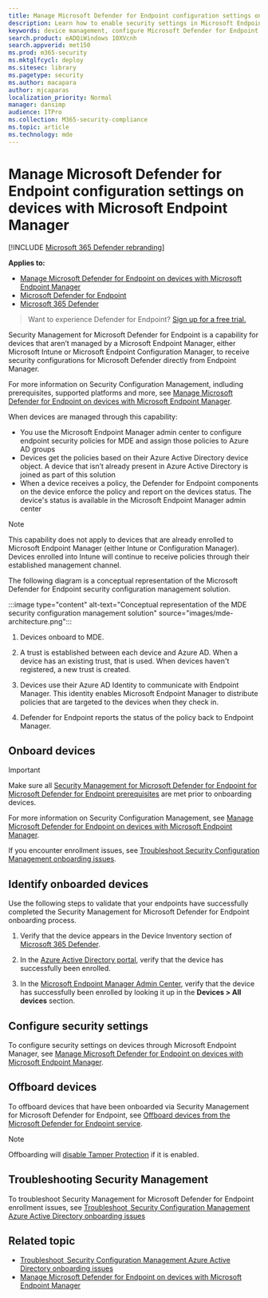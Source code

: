 ```yaml
---
title: Manage Microsoft Defender for Endpoint configuration settings on devices with Microsoft Endpoint Manager
description: Learn how to enable security settings in Microsoft Endpoint Manager through Microsoft Defender for Endpoint.
keywords: device management, configure Microsoft Defender for Endpoint devices, Microsoft Endpoint Manager
search.product: eADQiWindows 10XVcnh
search.appverid: met150
ms.prod: m365-security
ms.mktglfcycl: deploy
ms.sitesec: library
ms.pagetype: security
ms.author: macapara
author: mjcaparas
localization_priority: Normal
manager: dansimp
audience: ITPro
ms.collection: M365-security-compliance
ms.topic: article
ms.technology: mde
---
```



# Manage Microsoft Defender for Endpoint configuration settings on devices with Microsoft Endpoint Manager

[!INCLUDE [Microsoft 365 Defender rebranding](../../includes/microsoft-defender.md)]

**Applies to:**

- [Manage Microsoft Defender for Endpoint on devices with Microsoft Endpoint Manager](/mem/intune/protect/mde-security-integration)
- [Microsoft Defender for Endpoint](https://go.microsoft.com/fwlink/p/?linkid=2154037)
- [Microsoft 365 Defender](https://go.microsoft.com/fwlink/?linkid=2118804)


> Want to experience Defender for Endpoint? [Sign up for a free trial.](https://signup.microsoft.com/create-account/signup?products=7f379fee-c4f9-4278-b0a1-e4c8c2fcdf7e&ru=https://aka.ms/MDEp2OpenTrial?ocid=docs-wdatp-configureendpointsscript-abovefoldlink)


Security Management for Microsoft Defender for Endpoint is a capability for devices that aren’t managed by a Microsoft Endpoint Manager, either Microsoft Intune or Microsoft Endpoint Configuration Manager, to receive security configurations for Microsoft Defender directly from Endpoint Manager.


For more information on Security Configuration Management, indluding prerequisites, supported platforms and more, see [Manage Microsoft Defender for Endpoint on devices with Microsoft Endpoint Manager](/mem/intune/protect/mde-security-integration).

When devices are managed through this capability:


- You use the Microsoft Endpoint Manager admin center to configure endpoint security policies for MDE and assign those policies to Azure AD groups
- Devices get the policies based on their Azure Active Directory device object. A device that isn’t already present in Azure Active Directory is joined as part of this solution
- When a device receives a policy, the Defender for Endpoint components on the device enforce the policy and report on the devices status. The device's status is available in the Microsoft Endpoint Manager admin center


> [!NOTE]
> This capability does not apply to devices that are already enrolled to Microsoft Endpoint Manager (either Intune or Configuration Manager). Devices enrolled into Intune will continue to receive policies through their established management channel.

The following diagram is a conceptual representation of the Microsoft Defender for Endpoint security configuration management solution.

:::image type="content" alt-text="Conceptual representation of the MDE security configuration management solution" source="images/mde-architecture.png":::


1. Devices onboard to MDE.

2. A trust is established between each device and Azure AD. When a device has an existing trust, that is used. When devices haven't registered, a new trust is created.


3. Devices use their Azure AD Identity to communicate with Endpoint Manager. This identity enables Microsoft Endpoint Manager to distribute policies that are targeted to the devices when they check in.

4. Defender for Endpoint reports the status of the policy back to Endpoint Manager.



## Onboard devices
    
> [!IMPORTANT]
> Make sure all [Security Management for Microsoft Defender for Endpoint for Microsoft Defender for Endpoint prerequisites](/mem/intune/protect/mde-security-integration#prerequisites) are met prior to onboarding devices.


For more information on Security Configuration Management, see [Manage Microsoft Defender for Endpoint on devices with Microsoft Endpoint Manager](/mem/intune/protect/mde-security-integration).

If you encounter enrollment issues, see [Troubleshoot Security Configuration Management onboarding issues](troubleshoot-security-config-mgt.md).


## Identify onboarded devices

Use the following steps to validate that your endpoints have successfully completed the Security Management for Microsoft Defender for Endpoint onboarding process.

1.  Verify that the device appears in the Device Inventory section of [Microsoft 365 Defender](https://security.microsoft.com/).

2.  In the [Azure Active Directory portal](https://aad.portal.azure.com/#blade/Microsoft_AAD_IAM/UsersManagementMenuBlade/MsGraphUsers), verify that the device has successfully been enrolled.

3.  In the [Microsoft Endpoint Manager Admin Center](https://endpoint.microsoft.com/#blade/Microsoft_Intune_DeviceSettings/DevicesMenu/mDMDevicesPreview),  verify that the device has successfully been enrolled by looking it up in the **Devices > All devices** section.


## Configure security settings
To configure security settings on devices through Microsoft Endpoint Manager, see [Manage Microsoft Defender for Endpoint on devices with Microsoft Endpoint Manager](/mem/intune/protect/mde-security-integration#configure-your-tenant-to-support-mde-security-configuration-management).

## Offboard devices
To offboard devices that have been onboarded via Security Management for Microsoft Defender for Endpoint, see [Offboard devices from the Microsoft Defender for Endpoint service](offboard-machines.md).

>[!NOTE]
>Offboarding will [disable Tamper Protection](prevent-changes-to-security-settings-with-tamper-protection.md#manage-tamper-protection-for-your-organization-using-the-microsoft-365-defender-portal) if it is enabled.

## Troubleshooting Security Management 
To troubleshoot Security Management for Microsoft Defender for Endpoint enrollment issues, see [Troubleshoot  Security Configuration Management Azure Active Directory onboarding issues](troubleshoot-security-config-mgt.md)

## Related topic
- [Troubleshoot  Security Configuration Management Azure Active Directory onboarding issues](troubleshoot-security-config-mgt.md)
- [Manage Microsoft Defender for Endpoint on devices with Microsoft Endpoint Manager](/mem/intune/protect/mde-security-integration#configure-your-tenant-to-support-mde-security-configuration-management)
